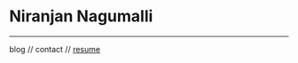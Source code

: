 # Niranjan Nagumalli  
---------



 blog  //  contact  // [resume](https://www.niranjannagumalli.github.io/markdown-portfolio)
